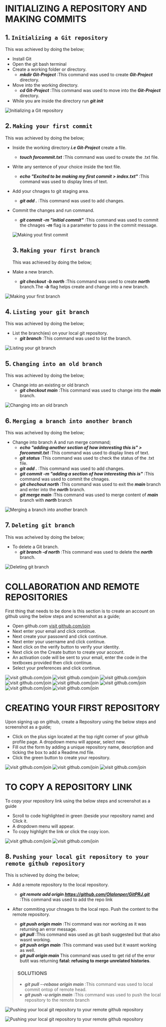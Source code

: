 # INITIALIZING A REPOSITORY AND MAKING COMMITS

## 1. `Initializing a Git repository`
This was achieved by doing the below;
- Install Git
- Open the git bash terminal
- Create a working folder or directory.
  - ***mkdir Git-Project*** :This command was used to create ***Git-Project*** directory.
- Move into the working directory.
  - ***cd Git-Project***  :This command was used to move into the ***Git-Project*** directory.
- While you are inside the directory run ***git init***

![`Initializing a Git repository`](<Images/1. Initializing a Git Repository.PNG>)




## 2. `Making your first commit`
This was achieved by doing the below;
- Inside the working directory ***i.e Git-Project*** create a file.
  - ***touch forcommit.txt***  :This command was used to create the .txt file.
- Write any sentence of your choice inside the text file.
  - ***echo "Excited to be making my first commit > index.txt"***  :This command was used to display lines of text.
- Add your chnages to git staging area.
  - ***git add .***  :This command was used to add changes.
- Commit the changes and run command.
  - ***git commit -m "initial commit"***  :This command was used to commit the chnages ***-m*** flag is a parameter to pass in the commit message.

  ![`Making yout first commit`](<Images/2. Making your first commit.PNG>)




  ## 3. `Making your first branch`
  This was achieved by doing the below;
- Make a new branch.
  - ***git checkout -b north***  :This command was used to create ***north*** branch.The ***-b*** flag helps create and change into a new branch.

![`Making your first branch`](<Images/3. Making your first Branch.PNG>)




## 4. `Listing your git branch`
This was achieved by doing the below;
- List the branch(es) on your local git repository.
  - ***git branch***  :This command was used to list the branch.

![`Listing your git branch`](<Images/4. Listing your git Branch.PNG>)



## 5. `Changing into an old branch`
This was achieved by doing the below;
- Change into an existing or old branch
  - ***git checkout main***  :This command was used to change into the ***main*** branch.

![`Changing into an old branch`](<Images/5. Changing into an Old Branch.PNG>)




## 6. `Merging a branch into another branch`
This was acheived by doing the below;
- Change into branch A and run merge command;
  - ***echo "adding another section of how interesting this is" > forcommit.txt***  :This command was used to display lines of text.
  - ***git status***  :This command was used to check the status of the .txt file.
  - ***git add .***  :This command was used to add changes.
  - ***git commit -m "adding a section of how interesting this is"***  :This command was used to commit the chnages.
  - ***git chechout north***  :This command was used to exit the ***main*** branch and enter into the ***north*** branch.
  - ***git merge main***  :This command was used to merge content of ***main*** branch with ***north*** branch

![`Merging a branch into another branch`](<Images/6. Merging a Branch into another Branch.PNG>)




## 7. `Deleting git branch`
This was acheived by doing the below;
- To delete a Git branch.
   - ***git branch -d north***  :This command was used to delete the ***north*** branch.

![`Deleting git branch`](<Images/7. Deleting git branch.PNG>)   





# COLLABORATION AND REMOTE REPOSITORIES
First thing that needs to be done is this section is to create an account on github using the below steps and screenshot as a guide;
- Open github.com [visit github.com/join](https://www.github.com/join)
- Next enter your email and click continue.
- Next create your passowrd and click continue.
- Next enter your username and click continue.
- Next click on the verify button to verify your identity.
- Next click on the Create button to create your account.
- An activation code will be sent to your email, enter the code in the textboxes provided then click continue.
- Select your preferences and click continue.

![`visit github.com/join`](<Images/github step (1).PNG>)
![`visit github.com/join`](<Images/github step (2).PNG>)
![`visit github.com/join`](<Images/github step (3).PNG>)
![`visit github.com/join`](<Images/github step (4).PNG>)
![`visit github.com/join`](<Images/github step (5).PNG>)
![`visit github.com/join`](<Images/github step (6).PNG>)
![`visit github.com/join`](<Images/github step (7).PNG>)
![`visit github.com/join`](<Images/github step (8).PNG>)



# CREATING YOUR FIRST REPOSITORY
Upon signing up on github, create a Repository using the below steps and screenshot as a guide;
- Click on the plus sign located at the top right corner of your github profile page. A dropdown menu will appear, select new.
- Fill out the form by adding a unique repository name, description and ticking the box to add a Readme.md file.
- Click the green button to create your repository.

![`visit github.com/join`](<Images/github step (9).PNG>)
![`visit github.com/join`](<Images/github step (10).PNG>)
![`visit github.com/join`](<Images/github step (11).PNG>)



# TO COPY A REPOSITORY LINK
To copy your repository link using the below steps and screenshot as a guide
- Scroll to code highlighted in green (beside your repository name) and Click it.
- A dropdown menu will appear. 
- To copy highlight the link or click the copy icon.

![`visit github.com/join`](<Images/github step (12).PNG>)
![`visit github.com/join`](<Images/github step (13).PNG>)



## 8. `Pushing your local git repository to your remote github repository`
This is schieved by doing the below;
- Add a remote repository to the local repository.
  - ***git remote add origin https://github.com/Olalonper/GitPRJ.git***  :This command was used to add the repo link

- After commiting your chnages to the local repo. Push the content to the remote repository.
  - ***git push origin main***  :Thi command was nor working as it was returning an error message.
  - ***git pull***  :This command was used as git bash suggested but that also wasnt working.
  - ***git push orign main***  :This command was used but it wasnt working as well.
  - ***git pull origin main***  This command was used to get rid of the error butit was returning **fatal: refusing to merge unrelated histories**. 

> ### SOLUTIONS
> - ***git pull --rebase origin main***  :This command was used to local commit ontop of remote head. 
> - ***git push -u origin main*** :This command was used to push the local repository to the remote branch 

![`Pushing your local git repository to your remote github repository`](<Images/8. Pushing your local git repository to your remote github repository.PNG>)

![`Pushing your local git repository to your remote github repository`](<Images/8. Pushing your local git repository to your remote github repository2.PNG>)


